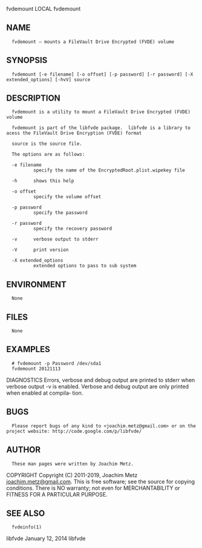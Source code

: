   fvdemount                                                                       LOCAL                                                                      fvdemount
 
## NAME
      fvdemount — mounts a FileVault Drive Encrypted (FVDE) volume
 
## SYNOPSIS
      fvdemount [-e filename] [-o offset] [-p password] [-r password] [-X extended_options] [-hvV] source
 
## DESCRIPTION
      fvdemount is a utility to mount a FileVault Drive Encrypted (FVDE) volume
 
      fvdemount is part of the libfvde package.  libfvde is a library to acess the FileVault Drive Encryption (FVDE) format
 
      source is the source file.
 
      The options are as follows:
 
      -e filename
              specify the name of the EncryptedRoot.plist.wipekey file
 
      -h      shows this help
 
      -o offset
              specify the volume offset
 
      -p password
              specify the password
 
      -r password
              specify the recovery password
 
      -v      verbose output to stderr
 
      -V      print version
 
      -X extended_options
              extended options to pass to sub system
 
## ENVIRONMENT
      None
 
## FILES
      None
 
## EXAMPLES
      # fvdemount -p Password /dev/sda1
      fvdemount 20121113
 
 DIAGNOSTICS
      Errors, verbose and debug output are printed to stderr when verbose output -v is enabled.  Verbose and debug output are only printed when enabled at compila‐
      tion.
 
## BUGS
      Please report bugs of any kind to <joachim.metz@gmail.com> or on the project website: http://code.google.com/p/libfvde/
 
## AUTHOR
      These man pages were written by Joachim Metz.
 
 COPYRIGHT
      Copyright (C) 2011-2019, Joachim Metz <joachim.metz@gmail.com>.  This is free software; see the source for copying conditions. There is NO warranty; not even
      for MERCHANTABILITY or FITNESS FOR A PARTICULAR PURPOSE.
 
## SEE ALSO
      fvdeinfo(1)
 
 libfvde                                                                   January 12, 2014                                                                   libfvde
